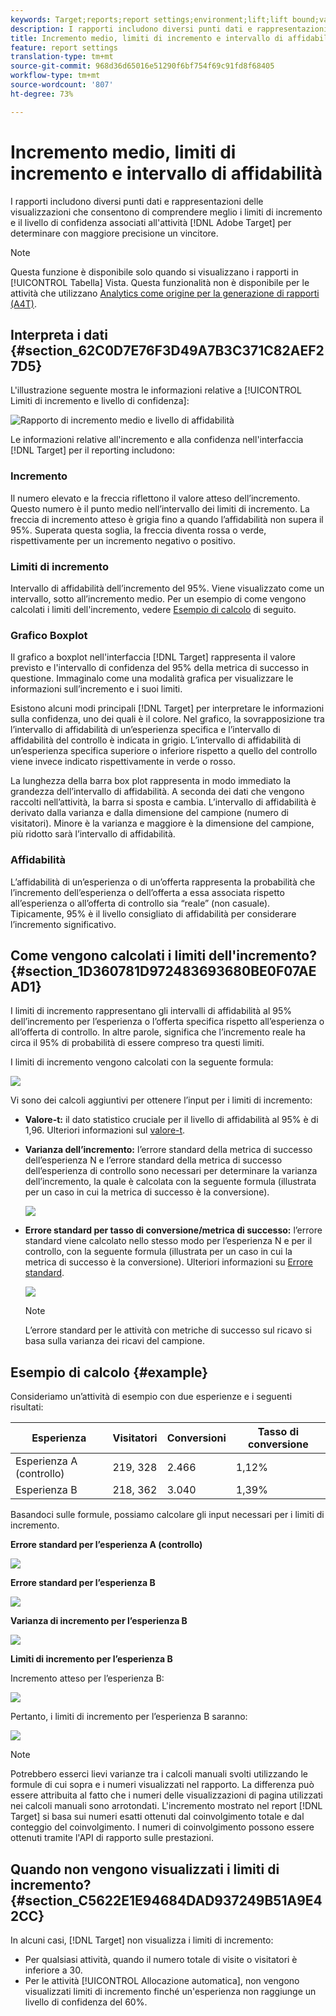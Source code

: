 ```yaml
---
keywords: Target;reports;report settings;environment;lift;lift bound;variance;confidence;control
description: I rapporti includono diversi punti dati e rappresentazioni delle visualizzazioni che consentono di comprendere meglio i limiti di incremento e il livello di confidenza associati all'attività di Adobe Target  per determinare con maggiore precisione un vincitore.
title: Incremento medio, limiti di incremento e intervallo di affidabilità
feature: report settings
translation-type: tm+mt
source-git-commit: 968d36d65016e51290f6bf754f69c91fd8f68405
workflow-type: tm+mt
source-wordcount: '807'
ht-degree: 73%

---
```



# Incremento medio, limiti di incremento e intervallo di affidabilità

I rapporti includono diversi punti dati e rappresentazioni delle visualizzazioni che consentono di comprendere meglio i limiti di incremento e il livello di confidenza associati all&#39;attività [!DNL Adobe Target] per determinare con maggiore precisione un vincitore.

>[!NOTE]
>
>Questa funzione è disponibile solo quando si visualizzano i rapporti in [!UICONTROL Tabella] Vista. Questa funzionalità non è disponibile per le attività che utilizzano [Analytics come origine per la generazione di rapporti (A4T)](/help/c-integrating-target-with-mac/a4t/a4t.md#concept_7540C8C04259434AB6EE33B09F47A1DE).

## Interpreta i dati {#section_62C0D7E76F3D49A7B3C371C82AEF27D5}

L&#39;illustrazione seguente mostra le informazioni relative a [!UICONTROL Limiti di incremento e livello di confidenza]:

![Rapporto di incremento medio e livello di affidabilità](/help/c-reports/c-report-settings/assets/lift-screenshot-new.png)

Le informazioni relative all&#39;incremento e alla confidenza nell&#39;interfaccia [!DNL Target] per il reporting includono:

### Incremento

Il numero elevato e la freccia riflettono il valore atteso dell’incremento. Questo numero è il punto medio nell’intervallo dei limiti di incremento. La freccia di incremento atteso è grigia fino a quando l’affidabilità non supera il 95%. Superata questa soglia, la freccia diventa rossa o verde, rispettivamente per un incremento negativo o positivo.

### Limiti di incremento

Intervallo di affidabilità dell’incremento del 95%. Viene visualizzato come un intervallo, sotto all’incremento medio. Per un esempio di come vengono calcolati i limiti dell&#39;incremento, vedere [Esempio di calcolo](#example) di seguito.

### Grafico Boxplot

Il grafico a boxplot nell&#39;interfaccia [!DNL Target] rappresenta il valore previsto e l&#39;intervallo di confidenza del 95% della metrica di successo in questione. Immaginalo come una modalità grafica per visualizzare le informazioni sull’incremento e i suoi limiti.

Esistono alcuni modi principali [!DNL Target] per interpretare le informazioni sulla confidenza, uno dei quali è il colore. Nel grafico, la sovrapposizione tra l’intervallo di affidabilità di un’esperienza specifica e l’intervallo di affidabilità del controllo è indicata in grigio. L’intervallo di affidabilità di un’esperienza specifica superiore o inferiore rispetto a quello del controllo viene invece indicato rispettivamente in verde o rosso.

La lunghezza della barra box plot rappresenta in modo immediato la grandezza dell’intervallo di affidabilità. A seconda dei dati che vengono raccolti nell’attività, la barra si sposta e cambia. L’intervallo di affidabilità è derivato dalla varianza e dalla dimensione del campione (numero di visitatori). Minore è la varianza e maggiore è la dimensione del campione, più ridotto sarà l’intervallo di affidabilità.

### Affidabilità

L’affidabilità di un’esperienza o di un’offerta rappresenta la probabilità che l’incremento dell’esperienza o dell’offerta a essa associata rispetto all’esperienza o all’offerta di controllo sia “reale” (non casuale). Tipicamente, 95% è il livello consigliato di affidabilità per considerare l’incremento significativo.

## Come vengono calcolati i limiti dell&#39;incremento? {#section_1D360781D972483693680BE0F07AEAD1}

I limiti di incremento rappresentano gli intervalli di affidabilità al 95% dell’incremento per l’esperienza o l’offerta specifica rispetto all’esperienza o all’offerta di controllo. In altre parole, significa che l’incremento reale ha circa il 95% di probabilità di essere compreso tra questi limiti.

I limiti di incremento vengono calcolati con la seguente formula:

![](assets/lift_diagram.png)

Vi sono dei calcoli aggiuntivi per ottenere l’input per i limiti di incremento:

* **Valore-t:** il dato statistico cruciale per il livello di affidabilità al 95% è di 1,96. Ulteriori informazioni sul [valore-t](https://en.wikipedia.org/wiki/T-statistic).
* **Varianza dell’incremento:** l’errore standard della metrica di successo dell’esperienza N e l’errore standard della metrica di successo dell’esperienza di controllo sono necessari per determinare la varianza dell’incremento, la quale è calcolata con la seguente formula (illustrata per un caso in cui la metrica di successo è la conversione).

   ![](assets/lift_variance.png)

* **Errore standard per tasso di conversione/metrica di successo:** l’errore standard viene calcolato nello stesso modo per l’esperienza N e per il controllo, con la seguente formula (illustrata per un caso in cui la metrica di successo è la conversione). Ulteriori informazioni su [Errore standard](https://en.wikipedia.org/wiki/Standard_error).

   ![](assets/standard_error.png)

   >[!NOTE]
   >
   >L’errore standard per le attività con metriche di successo sul ricavo si basa sulla varianza dei ricavi del campione.

## Esempio di calcolo {#example}

Consideriamo un’attività di esempio con due esperienze e i seguenti risultati:

| Esperienza | Visitatori | Conversioni | Tasso di conversione |
|--- |--- |--- |--- |
| Esperienza A (controllo) | 219, 328 | 2.466 | 1,12% |
| Esperienza B | 218, 362 | 3.040 | 1,39% |

Basandoci sulle formule, possiamo calcolare gli input necessari per i limiti di incremento.

**Errore standard per l’esperienza A (controllo)**

![](assets/standard_error_A.png)

**Errore standard per l’esperienza B**

![](assets/standard_error_B.png)

**Varianza di incremento per l’esperienza B**

![](assets/lift_variance_B.png)

**Limiti di incremento per l’esperienza B**

Incremento atteso per l’esperienza B:

![](assets/lift_bounds_B.png)

Pertanto, i limiti di incremento per l’esperienza B saranno:

![](assets/lift_bounds_B2.png)

>[!NOTE]
>
>Potrebbero esserci lievi varianze tra i calcoli manuali svolti utilizzando le formule di cui sopra e i numeri visualizzati nel rapporto. La differenza può essere attribuita al fatto che i numeri delle visualizzazioni di pagina utilizzati nei calcoli manuali sono arrotondati. L&#39;incremento mostrato nel report [!DNL Target] si basa sui numeri esatti ottenuti dal coinvolgimento totale e dal conteggio del coinvolgimento. I numeri di coinvolgimento possono essere ottenuti tramite l&#39;API di rapporto sulle prestazioni.

## Quando non vengono visualizzati i limiti di incremento? {#section_C5622E1E94684DAD937249B51A9E42CC}

In alcuni casi, [!DNL Target] non visualizza i limiti di incremento:

* Per qualsiasi attività, quando il numero totale di visite o visitatori è inferiore a 30.
* Per le attività [!UICONTROL Allocazione automatica], non vengono visualizzati limiti di incremento finché un&#39;esperienza non raggiunge un livello di confidenza del 60%.
